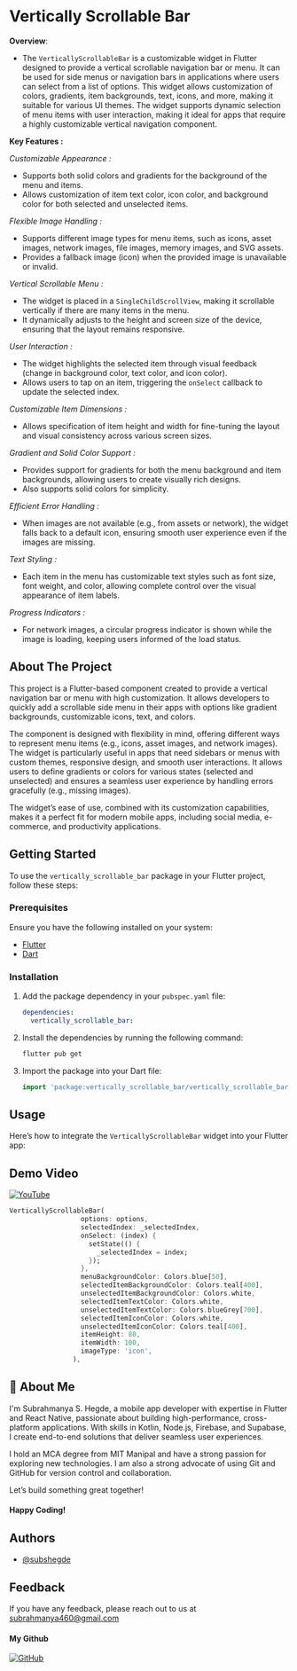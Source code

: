 # Vertically Scrollable Bar

**Overview**: 
  - The `VerticallyScrollableBar` is a customizable widget in Flutter designed to provide a vertical scrollable navigation bar or menu. It can be used for side menus or navigation bars in applications where users can select from a list of options. This widget allows customization of colors, gradients, item backgrounds, text, icons, and more, making it suitable for various UI themes. The widget supports dynamic selection of menu items with user interaction, making it ideal for apps that require a highly customizable vertical navigation component.

**Key Features :**

*Customizable Appearance :*
-  Supports both solid colors and gradients for the background of the menu and items.
- Allows customization of item text color, icon color, and background color for both selected and unselected items.

*Flexible Image Handling :*
- Supports different image types for menu items, such as icons, asset images, network images, file images, memory images, and SVG assets.
- Provides a fallback image (icon) when the provided image is unavailable or invalid.

*Vertical Scrollable Menu :*
- The widget is placed in a `SingleChildScrollView`, making it scrollable vertically if there are many items in the menu.
- It dynamically adjusts to the height and screen size of the device, ensuring that the layout remains responsive.

*User Interaction :*
- The widget highlights the selected item through visual feedback (change in background color, text color, and icon color).
- Allows users to tap on an item, triggering the `onSelect` callback to update the selected index.

*Customizable Item Dimensions :*
- Allows specification of item height and width for fine-tuning the layout and visual consistency across various screen sizes.

*Gradient and Solid Color Support :*
- Provides support for gradients for both the menu background and item backgrounds, allowing users to create visually rich designs.
- Also supports solid colors for simplicity.

*Efficient Error Handling :*
- When images are not available (e.g., from assets or network), the widget falls back to a default icon, ensuring smooth user experience even if the images are missing.

*Text Styling :*
- Each item in the menu has customizable text styles such as font size, font weight, and color, allowing complete control over the visual appearance of item labels.

*Progress Indicators :*
- For network images, a circular progress indicator is shown while the image is loading, keeping users informed of the load status.

## About The Project

This project is a Flutter-based component created to provide a vertical navigation bar or menu with high customization. It allows developers to quickly add a scrollable side menu in their apps with options like gradient backgrounds, customizable icons, text, and colors.

The component is designed with flexibility in mind, offering different ways to represent menu items (e.g., icons, asset images, and network images). The widget is particularly useful in apps that need sidebars or menus with custom themes, responsive design, and smooth user interactions. It allows users to define gradients or colors for various states (selected and unselected) and ensures a seamless user experience by handling errors gracefully (e.g., missing images).

The widget’s ease of use, combined with its customization capabilities, makes it a perfect fit for modern mobile apps, including social media, e-commerce, and productivity applications.

## Getting Started

To use the `vertically_scrollable_bar` package in your Flutter project, follow these steps:

### Prerequisites
Ensure you have the following installed on your system:
* [Flutter](https://flutter.dev/docs/get-started/install)
* [Dart](https://dart.dev/get-dart)

### Installation
1. Add the package dependency in your `pubspec.yaml` file:
    ```yaml
    dependencies:
      vertically_scrollable_bar:
    ```

2. Install the dependencies by running the following command:
    ```bash
    flutter pub get
    ```

3. Import the package into your Dart file:
    ```dart
    import 'package:vertically_scrollable_bar/vertically_scrollable_bar.dart';
    ```

## Usage

Here’s how to integrate the `VerticallyScrollableBar` widget into your Flutter app:

## Demo Video
[![YouTube](https://img.shields.io/badge/-YouTube-black.svg?style=for-the-badge&logo=youtube&colorB=555)](https://youtu.be/zq360cc8-iw?si=eqDI1ETAqtO07qer)


```dart
VerticallyScrollableBar(
                  options: options,
                  selectedIndex: _selectedIndex,
                  onSelect: (index) {
                    setState(() {
                      _selectedIndex = index;
                    });
                  },
                  menuBackgroundColor: Colors.blue[50],
                  selectedItemBackgroundColor: Colors.teal[400],
                  unselectedItemBackgroundColor: Colors.white,
                  selectedItemTextColor: Colors.white,
                  unselectedItemTextColor: Colors.blueGrey[700],
                  selectedItemIconColor: Colors.white,
                  unselectedItemIconColor: Colors.teal[400],
                  itemHeight: 80,
                  itemWidth: 100,
                  imageType: 'icon',
                ),
```
## 🚀 About Me
I'm Subrahmanya S. Hegde, a mobile app developer with expertise in Flutter and React Native, passionate about building high-performance, cross-platform applications. With skills in Kotlin, Node.js, Firebase, and Supabase, I create end-to-end solutions that deliver seamless user experiences.

I hold an MCA degree from MIT Manipal and have a strong passion for exploring new technologies. I am also a strong advocate of using Git and GitHub for version control and collaboration.

Let’s build something great together! 
#### Happy Coding!


## Authors

- [@subshegde](https://www.github.com/subshegde)


## Feedback

If you have any feedback, please reach out to us at subrahmanya460@gmail.com

#### My Github
[![GitHub](https://img.shields.io/badge/-GitHub-black.svg?style=for-the-badge&logo=github&colorB=000000&colorA=333333)](https://github.com/subshegde)